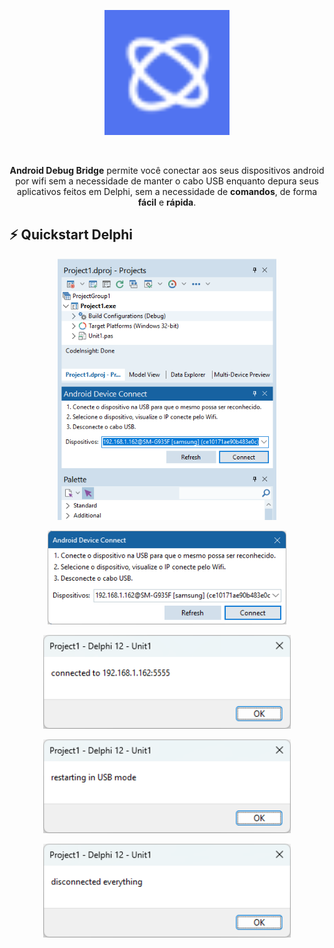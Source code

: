 <p align="center">
  <a href="https://github.com/maiconpires/ADB4Delphi/blob/main/Images/SOiS_Splash.bmp">
    <img alt="SOiS" height="200" src="https://github.com/maiconpires/ADB4Delphi/blob/main/Images/SOiS_Splash.bmp">
  </a>                                 
</p><br>
<p align="center">
  <b>Android Debug Bridge</b> permite você conectar aos seus dispositivos android por wifi sem a necessidade de manter o cabo USB enquanto depura seus aplicativos feitos em Delphi, sem a necessidade de <b>comandos</b>, de forma <b>fácil</b> e <b>rápida</b>.
</p>

## ⚡️ Quickstart Delphi
<p align="center">
<img alt="PanelDocked" width="350" src="https://github.com/maiconpires/ADB4Delphi/blob/main/Images/ADB4Delphi2.png">
</p>
<p align="center">
<img alt="Panel" height="150" src="https://github.com/maiconpires/ADB4Delphi/blob/main/Images/ADB4Delphi1.png">
</p>
<p align="center">
<img alt="Connected" height="150" src="https://github.com/maiconpires/ADB4Delphi/blob/main/Images/ADB4Delphi3.png">
</p>
<p align="center">
<img alt="Disconnected" height="150" src="https://github.com/maiconpires/ADB4Delphi/blob/main/Images/ADB4Delphi4.png">
</p>
<p align="center">
<img alt="Reset" height="150" src="https://github.com/maiconpires/ADB4Delphi/blob/main/Images/ADB4Delphi5.png">
</p>
